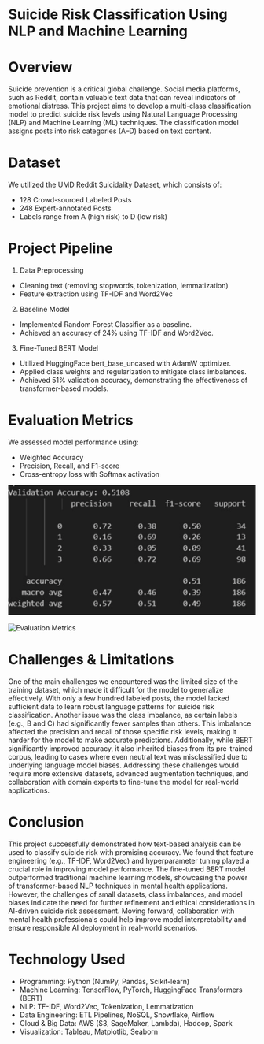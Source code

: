 # Suicide Risk Classification Using NLP and Machine Learning

# Overview
Suicide prevention is a critical global challenge. Social media platforms, such as Reddit, contain valuable text data that can reveal indicators of emotional distress. This project aims to develop a multi-class classification model to predict suicide risk levels using Natural Language Processing (NLP) and Machine Learning (ML) techniques. The classification model assigns posts into risk categories (A–D) based on text content.

# Dataset
We utilized the UMD Reddit Suicidality Dataset, which consists of:
- 128 Crowd-sourced Labeled Posts
- 248 Expert-annotated Posts
- Labels range from A (high risk) to D (low risk)

# Project Pipeline
1. Data Preprocessing
- Cleaning text (removing stopwords, tokenization, lemmatization)
- Feature extraction using TF-IDF and Word2Vec
  
2. Baseline Model
- Implemented Random Forest Classifier as a baseline.
- Achieved an accuracy of 24% using TF-IDF and Word2Vec.

3. Fine-Tuned BERT Model
- Utilized HuggingFace bert_base_uncased with AdamW optimizer.
- Applied class weights and regularization to mitigate class imbalances.
- Achieved 51% validation accuracy, demonstrating the effectiveness of transformer-based models.

# Evaluation Metrics
We assessed model performance using:
- Weighted Accuracy
- Precision, Recall, and F1-score
- Cross-entropy loss with Softmax activation

![Evaluation Metrics](BERT.png)

![Evaluation Metrics](traditional\/ML.png)

# Challenges & Limitations
One of the main challenges we encountered was the limited size of the training dataset, which made it difficult for the model to generalize effectively. With only a few hundred labeled posts, the model lacked sufficient data to learn robust language patterns for suicide risk classification. Another issue was the class imbalance, as certain labels (e.g., B and C) had significantly fewer samples than others. This imbalance affected the precision and recall of those specific risk levels, making it harder for the model to make accurate predictions. Additionally, while BERT significantly improved accuracy, it also inherited biases from its pre-trained corpus, leading to cases where even neutral text was misclassified due to underlying language model biases. Addressing these challenges would require more extensive datasets, advanced augmentation techniques, and collaboration with domain experts to fine-tune the model for real-world applications.

# Conclusion
This project successfully demonstrated how text-based analysis can be used to classify suicide risk with promising accuracy. We found that feature engineering (e.g., TF-IDF, Word2Vec) and hyperparameter tuning played a crucial role in improving model performance. The fine-tuned BERT model outperformed traditional machine learning models, showcasing the power of transformer-based NLP techniques in mental health applications. However, the challenges of small datasets, class imbalances, and model biases indicate the need for further refinement and ethical considerations in AI-driven suicide risk assessment. Moving forward, collaboration with mental health professionals could help improve model interpretability and ensure responsible AI deployment in real-world scenarios.

# Technology Used
- Programming: Python (NumPy, Pandas, Scikit-learn)
- Machine Learning: TensorFlow, PyTorch, HuggingFace Transformers (BERT)
- NLP: TF-IDF, Word2Vec, Tokenization, Lemmatization
- Data Engineering: ETL Pipelines, NoSQL, Snowflake, Airflow
- Cloud & Big Data: AWS (S3, SageMaker, Lambda), Hadoop, Spark
- Visualization: Tableau, Matplotlib, Seaborn

